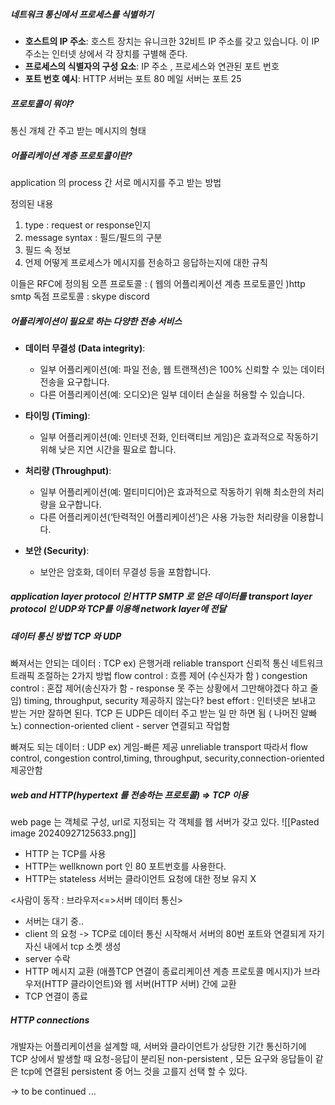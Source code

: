 ##### 네트워크 통신에서 프로세스를 식별하기

- **호스트의 IP 주소**: 호스트 장치는 유니크한 32비트 IP 주소를 갖고 있습니다. 이 IP 주소는 인터넷 상에서 각 장치를 구별해 준다.
- **프로세스의 식별자의 구성 요소**: IP 주소 , 프로세스와 연관된 포트 번호
- **포트 번호 예시**:
HTTP 서버는 포트 80
메일 서버는 포트 25
##### 프로토콜이 뭐야?
통신 개체 간 주고 받는 메시지의 형태

##### 어플리케이션 계층 프로토콜이란?
application 의 process 간 서로 메시지를 주고 받는 방법

정의된 내용
1. type : request or response인지
2. message syntax : 필드/필드의 구분
3. 필드 속 정보
4. 언제 어떻게 프로세스가 메시지를 전송하고 응답하는지에 대한 규칙

이들은 RFC에 정의됨
오픈 프로토콜 : ( 웹의 어플리케이션 계층 프로토콜인 )http smtp
독점 프로토콜 : skype discord

##### 어플리케이션이 필요로 하는 다양한 전송 서비스
- **데이터 무결성 (Data integrity)**:
    
    - 일부 어플리케이션(예: 파일 전송, 웹 트랜잭션)은 100% 신뢰할 수 있는 데이터 전송을 요구합니다.
    - 다른 어플리케이션(예: 오디오)은 일부 데이터 손실을 허용할 수 있습니다.
- **타이밍 (Timing)**:
    
    - 일부 어플리케이션(예: 인터넷 전화, 인터랙티브 게임)은 효과적으로 작동하기 위해 낮은 지연 시간을 필요로 합니다.
- **처리량 (Throughput)**:
    
    - 일부 어플리케이션(예: 멀티미디어)은 효과적으로 작동하기 위해 최소한의 처리량을 요구합니다.
    - 다른 어플리케이션(‘탄력적인 어플리케이션’)은 사용 가능한 처리량을 이용합니다.
- **보안 (Security)**:
    
    - 보안은 암호화, 데이터 무결성 등을 포함합니다.

##### application layer protocol 인 HTTP SMTP 로 얻은 데이터를 transport layer protocol 인 UDP와 TCP를 이용해 network layer에 전달
##### 데이터 통신 방법 TCP  와 UDP
빠져서는 안되는 데이터  : TCP ex) 은행거래
	 reliable transport 신뢰적 통신
	네트워크 트래픽 조절하는 2가지 방법
		 flow control : 흐름 제어 (수신자가 함 )
		 congestion control : 혼잡 제어(송신자가 함 - response 못 주는 상황에서 그만해야겠다 하고 줄임)
	 timing, throughput, security 제공하지 않는다? 
		 best effort : 인터넷은 보내고 받는 거만 잘하면 된다.
		 TCP 든 UDP든 데이터 주고 받는 일 만 하면 됨 ( 나머진 알빠노)
	 connection-oriented
		 client - server 연결되고 작업함
	 

빠져도 되는 데이터  : UDP ex) 게임-빠른 제공
	unreliable transport
	 따라서  flow control, congestion control,timing, throughput, security,connection-oriented 제공안함

##### web and HTTP(hypertext 를 전송하는 프로토콜) => TCP 이용
web page 는 객체로 구성, url로 지정되는 각 객체를 웹 서버가 갖고 있다.
![[Pasted image 20240927125633.png]]
- HTTP 는 TCP를 사용
- HTTP는 wellknown port 인 80 포트번호를 사용한다.
- HTTP는 stateless 서버는 클라이언트 요청에 대한 정보 유지 X


<사람이 동작 : 브라우저<=>서버 데이터 통신>
- 서버는 대기 중.. 
- client 의 요청 -> TCP로 데이터 통신 시작해서 서버의 80번 포트와 연결되게 자기 자신 내에서 tcp 소켓 생성
- server 수락
- HTTP 메시지 교환 (애플TCP 연결이 종료리케이션 계층 프로토콜 메시지)가 브라우저(HTTP 클라이언트)와 웹 서버(HTTP 서버) 간에 교환
- TCP 연결이 종료

##### HTTP connections
개발자는 어플리케이션을 설계할 때, 서버와 클라이언트가 상당한 기간 통신하기에 
TCP 상에서 발생할 때 요청-응답이 분리된 non-persistent , 모든 요구와 응답들이 같은 tcp에 연결된 persistent 중 어느 것을 고를지 선택 할 수 있다.

-> to be continued ...
